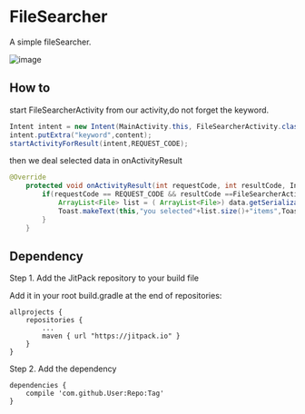 # FileSearcher
A simple fileSearcher.

![image](http://i.makeagif.com/media/11-01-2016/BqiRN9.gif)

## How to
start FileSearcherActivity from our activity,do not forget the keyword.
```java
Intent intent = new Intent(MainActivity.this, FileSearcherActivity.class);
intent.putExtra("keyword",content);
startActivityForResult(intent,REQUEST_CODE);
```
then we deal selected data in onActivityResult
```java
@Override
    protected void onActivityResult(int requestCode, int resultCode, Intent data) {
        if(requestCode == REQUEST_CODE && resultCode ==FileSearcherActivity.OK && data != null){
            ArrayList<File> list = ( ArrayList<File>) data.getSerializableExtra("data");
            Toast.makeText(this,"you selected"+list.size()+"items",Toast.LENGTH_SHORT).show();
        }
    }
```
## Dependency

Step 1. Add the JitPack repository to your build file

Add it in your root build.gradle at the end of repositories:

	allprojects {
		repositories {
			...
			maven { url "https://jitpack.io" }
		}
	}
Step 2. Add the dependency

	dependencies {
		compile 'com.github.User:Repo:Tag'
	}
